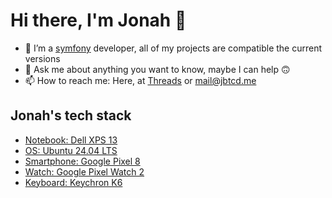 # Hi there, I'm Jonah 👋

- 👯 I’m a [symfony](https://github.com/symfony) developer, all of my projects are compatible the current versions
- 💬 Ask me about anything you want to know, maybe I can help 🙃
- 📫 How to reach me: Here, at [Threads](https://www.threads.net/@jbtcd) or [mail@jbtcd.me](mailto:mail@jbtcd.me)

## Jonah's tech stack
- [Notebook: Dell XPS 13](https://www.dell.com/de-de/shop/dell-notebooks/neu-xps-13-plus-laptop/spd/xps-13-9320-laptop/cn93352cc)
- [OS: Ubuntu 24.04 LTS](https://releases.ubuntu.com/24.04/)
- [Smartphone: Google Pixel 8](https://store.google.com/product/pixel_8)
- [Watch: Google Pixel Watch 2](https://store.google.com/product/pixel_watch_2)
- [Keyboard: Keychron K6](https://www.keychron.com/products/keychron-k6-wireless-mechanical-keyboard)
